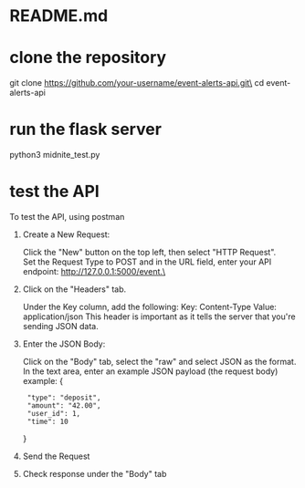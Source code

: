 # README.md

# clone the repository
git clone https://github.com/your-username/event-alerts-api.git\
cd event-alerts-api

# run the flask server 
python3 midnite_test.py 

# test the API
To test the API, using postman

1) Create a New Request:

    Click the "New" button on the top left, then select "HTTP Request".\
    Set the Request Type to POST and in the URL field, enter your API endpoint: http://127.0.0.1:5000/event.\

2) Click on the "Headers" tab.
    
    Under the Key column, add the following:
    Key: Content-Type
    Value: application/json
    This header is important as it tells the server that you're sending JSON data.

3) Enter the JSON Body:

    Click on the "Body" tab, select the "raw" and select JSON as the format.
    In the text area, enter an example JSON payload (the request body)
    example:
     {
 
        "type": "deposit",
        "amount": "42.00",
        "user_id": 1,
        "time": 10

     }

4) Send the Request

5) Check response under the "Body" tab

